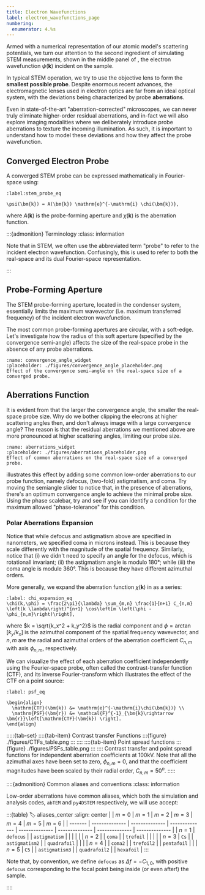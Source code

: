 ```yaml
---
title: Electron Wavefunctions
label: electron_wavefunctions_page
numbering:
  enumerator: 4.%s
---
```


Armed with a numerical representation of our atomic model's scattering potentials, we turn our attention to the second ingredient of simulating STEM measurements, shown in the middle panel of [](#fig_stem_measurements), the electron wavefunction $\psi(\bm{k})$ incident on the sample.

In typical STEM operation, we try to use the objective lens to form the **smallest possible probe**.
Despite enormous recent advances, the electromagnetic lenses used in electron optics are far from an ideal optical system, with the deviations being characterized by probe **aberrations**.

Even in state-of-the-art "aberration-corrected" microscopes, we can never truly eliminate higher-order residual aberrations, and in-fact we will also explore imaging modalities where we deliberately introduce probe aberrations to texture the incoming illumination.
As such, it is important to understand how to model these deviations and how they affect the probe wavefunction.

## Converged Electron Probe

A converged STEM probe can be expressed mathematically in Fourier-space using:
```{math}
:label:stem_probe_eq

\psi(\bm{k}) = A(\bm{k}) \mathrm{e}^{-\mathrm{i} \chi(\bm{k})},

```
where $A(\bm{k})$ is the probe-forming aperture and $\chi(\bm{k})$ is the aberration function.

:::{admonition} Terminology
:class: information

Note that in STEM, we often use the abbreviated term "probe" to refer to the incident electron wavefunction. 
Confusingly, this is used to refer to both the real-space and its dual Fourier-space representation.

:::

## Probe-Forming Aperture

The STEM probe-forming aperture, located in the condenser system, essentially limits the maximum wavevector (i.e. maximum transferred frequency) of the incident electron wavefunction.

The most common probe-forming apertures are circular, with a soft-edge.
Let's investigate how the radius of this soft aperture (specified by the convergence semi-angle) affects the size of the real-space probe in the absence of any probe aberrations.

```{figure} #app:convergence_angle_widget
:name: convergence_angle_widget
:placeholder: ./figures/convergence_angle_placeholder.png
Effect of the convergence semi-angle on the real-space size of a converged probe.
```

## Aberrations Function

It is evident from [](#convergence_angle_widget) that the larger the convergence angle, the smaller the real-space probe size.
Why do we bother clipping the elecrons at higher scattering angles then, and don't always image with a large convergence angle?
The reason is that the residual aberrations we mentioned above are more pronounced at higher scattering angles, limiting our probe size.

```{figure} #app:aberrations_widget
:name: aberrations_widget
:placeholder: ./figures/aberrations_placeholder.png
Effect of common aberrations on the real-space size of a converged probe.
```

[](#aberrations_widget) illustrates this effect by adding some common low-order aberrations to our probe function, namely defocus, (two-fold) astigmatism, and coma.
Try moving the semiangle slider to notice that, in the presence of aberrations, there's an optimum convergence angle to achieve the minimal probe size.
Using the phase scalebar, try and see if you can identify a condition for the maximum allowed "phase-tolerance" for this condition.

### Polar Aberrations Expansion

Notice that while defocus and astigmatism above are specified in nanometers, we specified coma in microns instead.
This is because they scale differently with the magnitude of the spatial frequency.
Similarly, notice that (i) we didn't need to specify an angle for the defocus, which is rotationall invariant; (ii) the astigmatism angle is modulo 180&deg;; while (iii) the coma angle is module 360&deg;.
This is because they have different azimuthal orders.

More generally, we expand the aberration function $\chi(\bm{k})$ in [](#stem_probe_eq) as a series:

```{math}
:label: chi_expansion_eq
\chi(k,\phi) = \frac{2\pi}{\lambda} \sum_{m,n} \frac{1}{n+1} C_{n,m} \left(k \lambda\right)^{n+1} \cos\left[m \left(\phi - \phi_{n,m}\right)\right],
```

where $k = \sqrt{k_x^2 + k_y^2}$ is the radial component and $\phi = \arctan\left[k_y/k_x\right]$ is the azimuthal component of the spatial frequency wavevector, and $n,m$ are the radial and azimuthal orders of the aberration coefficient $C_{n,m}$ with axis $\phi_{n,m}$, respectively.

We can visualize the effect of each aberration coefficient independently using the Fourier-space probe, often called the contrast-transfer function (CTF), and its inverse Fourier-transform which illustrates the effect of the CTF on a point source:

```{math}
:label: psf_eq

\begin{align}
  \mathrm{CTF}(\bm{k}) &= \mathrm{e}^{-\mathrm{i}\chi(\bm{k})} \\
  \mathrm{PSF}(\bm{r}) &= \mathcal{F}^{-1}_{\bm{k}\rightarrow \bm{r}}\left[\mathrm{CTF}(\bm{k}) \right].
\end{align}

```

:::::{tab-set}
::::{tab-item} Contrast transfer Functions
:::{figure} ./figures/CTFs_table.png
:::
::::
::::{tab-item} Point spread functions
:::{figure} ./figures/PSFs_table.png
:::
::::
Contrast transfer and point spread functions for independent aberration coefficients at 100kV.
Note that all the azimuthal axes have been set to zero, $\phi_{n,m}=0$, and that the coefficient magnitudes have been scaled by their radial order, $C_{n,m}= 50^n$.
:::::

::::{admonition} Common aliases and conventions
:class: information

Low-order aberrations have common aliases, which both the simulation and analysis codes, `abTEM` and `py4DSTEM` respectively, we will use accept:

:::{table}
:label: aliases_center
:align: center
|         | $m = 0$        | $m = 1$        | $m = 2$        | $m = 3$        | $m = 4$        | $m = 5$        | $m = 6$        |
| ------- | -------------- | -------------- | -------------- | -------------- | -------------- | -------------- | -------------- |
| $n = 1$ | `defocus`      |                | `astigmatism`  |                |                |                |                |
| $n = 2$ |                | `coma`         |                | `trefoil`      |                |                |                |
| $n = 3$ | `Cs`           |                | `astigmatism2` |                | `quadrafoil`   |                |                |
| $n = 4$ |                | `coma2`        |                | `trefoil2`     |                | `pentafoil`    |                |
| $n = 5$ | `C5`           |                | `astigmatism3` |                | `quadrafoil2`  |                | `hexafoil`     |
:::

Note that, by convention, we define `defocus` as $\Delta f = - C_{1,0}$, with positive `defocus` corresponding to the focal point being inside (or even after!) the sample.

::::
